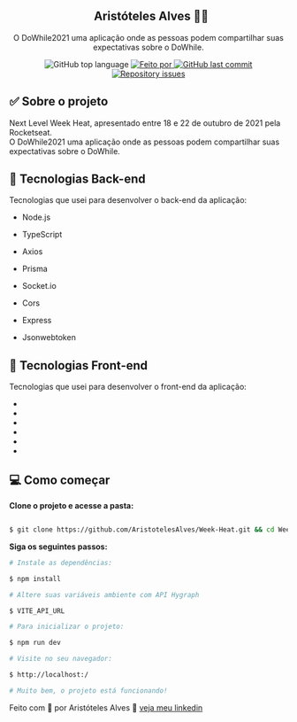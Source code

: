 <h2 align="center">
  Aristóteles Alves 👨‍💻
</h2>

<p align="center">O DoWhile2021 uma aplicação onde as pessoas podem compartilhar suas expectativas sobre o DoWhile.</p>

<p align="center">
<img alt="GitHub top language" src="https://img.shields.io/github/languages/top/AristotelesAlves/Vitrine_afiliado?color=green">
<a href="https://www.linkedin.com/in/aristoteles-aleves-de-oliveira-ab8089226/" target="_blank" rel="noopener noreferrer">
<img alt="Feito por" src="https://img.shields.io/badge/Feito%20por-Arist%C3%B3teles-green"> 
</a>
<a href="https://github.com/AristotelesAlves/Vitrine_afiliado/commits/main">
<img alt="GitHub last commit" src="https://img.shields.io/github/last-commit/AristotelesAlves/Authentication_GitHub?color=green">
</a>
<a href="https://github.com/AristotelesAlves/Vitrine_afiliado/issues">
<img alt="Repository issues" src="https://img.shields.io/github/issues/AristotelesAlves/Authentication_GitHub?color=green">
</a>
</p>

## ✅ Sobre o projeto

Next Level Week Heat, apresentado entre 18 e 22 de outubro de 2021 pela Rocketseat. </br>
O DoWhile2021 uma aplicação onde as pessoas podem compartilhar suas expectativas sobre o DoWhile.


## 🚀 Tecnologias Back-end

Tecnologias que usei para desenvolver o back-end da aplicação:

- Node.js

- TypeScript

- Axios

- Prisma

- Socket.io

- Cors

- Express

- Jsonwebtoken

## 🚀 Tecnologias Front-end

Tecnologias que usei para desenvolver o front-end da aplicação:

- 

- 

- 

- 

- 

- 

## 💻 Como começar

**Clone o projeto e acesse a pasta:**

```bash

$ git clone https://github.com/AristotelesAlves/Week-Heat.git && cd Week_Heat

```

**Siga os seguintes passos:**

```bash
# Instale as dependências:

$ npm install

# Altere suas variáveis ambiente com API Hygraph

$ VITE_API_URL

# Para inicializar o projeto:

$ npm run dev

# Visite no seu navegador:

$ http://localhost:/

# Muito bem, o projeto está funcionando!
```
Feito com 💓 por Aristóteles Alves 🤝 [veja meu linkedin](https://www.linkedin.com/in/aristoteles-aleves-de-oliveira-ab8089226/)
